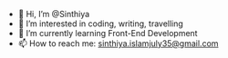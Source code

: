 - 👋 Hi, I’m @Sinthiya
- 👀 I’m interested in coding, writing, travelling
- 🌱 I’m currently learning Front-End Development
- 📫 How to reach me: sinthiya.islamjuly35@gmail.com 

<!---
Sinthiya1/Sinthiya1 is a ✨ special ✨ repository because its `README.md` (this file) appears on your GitHub profile.
You can click the Preview link to take a look at your changes.
--->
